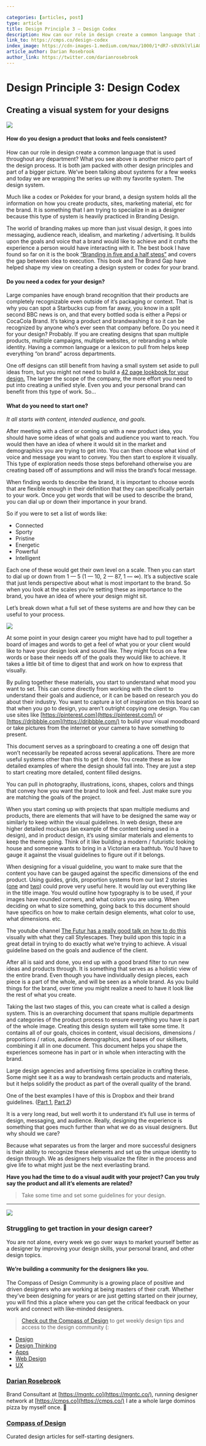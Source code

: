 ```yaml
---

categories: [articles, post]
type: article
title: Design Principle 3 — Design Codex
description: How can our role in design create a common language that is used throughout any department? What you see above is another micro part of the design process. It is both jam packed with other design principles and part of a bigger picture. We’ve been talking about systems for a few weeks and today we are wrapping the series up with my favorite system. The design system.
link_to: https://cmps.co/design-codex
index_image: https://cdn-images-1.medium.com/max/1000/1*dR7-s0VXklVliA0_C0DMEQ.png
article_author: Darian Rosebrook
author_link: https://twitter.com/darianrosebrook
---
```

# Design Principle 3: Design Codex

## Creating a visual system for your designs

![](https://cdn-images-1.medium.com/max/1000/1*dR7-s0VXklVliA0_C0DMEQ.png)

#### How do you design a product that looks and feels consistent?

How can our role in design create a common language that is used throughout any
department? What you see above is another micro part of the design process. It
is both jam packed with other design principles and part of a bigger picture.
We’ve been talking about systems for a few weeks and today we are wrapping the
series up with my favorite system. The design system.

Much like a codex or Pokédex for your brand, a design system holds all the
information on how you create products, sites, marketing material, etc for the
brand. It is something that I am trying to specialize in as a designer because
this type of system is heavily practiced in Branding Design.

The world of branding makes up more than just visual design, it goes into
messaging, audience reach, idealism, and marketing / advertising. It builds upon
the goals and voice that a brand would like to achieve and it crafts the
experience a person would have interacting with it. The best book I have found
so far on it is the book [“Branding in five and a half
steps”](https://www.amazon.com/Branding-Five-Steps-Michael-Johnson/dp/0500518963)
and covers the gap between idea to execution. This book and The Brand Gap have
helped shape my view on creating a design system or codex for your brand.

#### Do you need a codex for your design?

Large companies have enough brand recognition that their products are completely
recognizable even outside of it’s packaging or context. That is why you can spot
a Starbucks cup from far away, you know in a split second BBC news is on, and
that every bottled soda is either a Pepsi or CocaCola Brand. It’s taking a
product and brandwashing it so it can be recognized by anyone who’s ever seen
that company before. Do you need it for your design? Probably. If you are
creating designs that span multiple products, multiple campaigns, multiple
websites, or rebranding a whole identity. Having a common language or a lexicon
to pull from helps keep everything “on brand” across departments.

One off designs can still benefit from having a small system set aside to pull
ideas from, but you might not need to build a [42 page lookbook for your
design.](https://issuu.com/themarkit/docs/urban_outfitters_brand_book_final_p_d1cb1321abd5a6)
The larger the scope of the company, the more effort you need to put into
creating a unified style. Even you and your personal brand can benefit from this
type of work. So…

#### What do you need to start one?

*It all starts with content, intended audience, and goals.*

After meeting with a client or coming up with a new product idea, you should
have some ideas of what goals and audience you want to reach. You would then
have an idea of where it would sit in the market and demographics you are trying
to get into. You can then choose what kind of voice and message you want to
convey. You then start to explore it visually. This type of exploration needs
those steps beforehand otherwise you are creating based off of assumptions and
will miss the brand’s focal message.

When finding words to describe the brand, it is important to choose words that
are flexible enough in their definition that they can specifically pertain to
your work. Once you get words that will be used to describe the brand, you can
dial up or down their importance in your brand.

So if you were to set a list of words like:

* Connected
* Sporty
* Pristine
* Energetic
* Powerful
* Intelligent

Each one of these would get their own level on a scale. Then you can start to
dial up or down from 1 — 5 (1 — 10, 2 — 87, 1 — ∞). It’s a subjective scale that
just lends perspective about what is most important to the brand. So when you
look at the scales you’re setting these as importance to the brand, you have an
idea of where your design might sit.

Let’s break down what a full set of these systems are and how they can be useful
to your process.

![](https://cdn-images-1.medium.com/max/800/0*FwnnO7LIP0mEy6Xw.jpg)

At some point in your design career you might have had to pull together a board
of images and words to get a feel of what you or your client would like to have
your design look and sound like. They might focus on a few words or base their
needs off of the goals they would like to achieve. It takes a little bit of time
to digest that and work on how to express that visually.

By puling together these materials, you start to understand what mood you want
to set. This can come directly from working with the client to understand their
goals and audience, or it can be based on research you do about their industry.
You want to capture a lot of inspiration on this board so that when you go to
design, you aren’t outright copying one design. You can use sites like
[https://pinterest.com](https://pinterest.com/) or
[https://dribbble.com](https://dribbble.com/) to build your visual moodboard or
take pictures from the internet or your camera to have something to present.

This document serves as a springboard to creating a one off design that won’t
necessarily be repeated across several applications. There are more useful
systems other than this to get it done. You create these as low detailed
examples of where the design should fall into. They are just a step to start
creating more detailed, content filled designs.

You can pull in photography, illustrations, icons, shapes, colors and things
that convey how you want the brand to look and feel. Just make sure you are
matching the goals of the project.

When you start coming up with projects that span multiple mediums and products,
there are elements that will have to be designed the same way or similarly to
keep within the visual guidelines. In web design, these are higher detailed
mockups (an example of the content being used in a design), and in product
design, it’s using similar materials and elements to keep the theme going. Think
of it like building a modern / futuristic looking house and someone wants to
bring in a Victorian era bathtub. You’d have to gauge it against the visual
guidelines to figure out if it belongs.

When designing for a visual guideline, you want to make sure that the content
you have can be gauged against the specific dimensions of the end product. Using
guides, grids, proportion systems from our last 2 stories
([one](https://cmps.co/guide-gutter-grid) and
[two](https://cmps.co/scale-proportion)) could prove very useful here. It would
lay out everything like in the title image. You would outline how typography is
to be used, if your images have rounded corners, and what colors you are using.
When deciding on what to size something, going back to this document should have
specifics on how to make certain design elements, what color to use, what
dimensions. etc.

The youtube channel [The Futur has a really good talk on how to do this
](https://youtu.be/lGmPCutgI2o)visually with what they call Stylescapes. They
build upon this topic in a great detail in trying to do exactly what we’re
trying to achieve. A visual guideline based on the goals and audience of the
client.

After all is said and done, you end up with a good brand filter to run new ideas
and products through. It is something that serves as a holistic view of the
entire brand. Even though you have individually design pieces, each piece is a
part of the whole, and will be seen as a whole brand. As you build things for
the brand, over time you might realize a need to have it look like the rest of
what you create.

Taking the last two stages of this, you can create what is called a design
system. This is an overarching document that spans multiple departments and
categories of the product process to ensure everything you have is part of the
whole image. Creating this design system will take some time. It contains all of
our goals, choices in content, visual decisions, dimensions / proportions /
ratios, audience demographics, and bases of our skillsets, combining it all in
one document. This document helps you shape the experiences someone has in part
or in whole when interacting with the brand.

Large design agencies and advertising firms specialize in crafting these. Some
might see it as a way to brandwash certain products and materials, but it helps
solidify the product as part of the overall quality of the brand.

One of the best examples I have of this is Dropbox and their brand guidelines.
([Part
1](https://medium.com/dropbox-design/illustrating-a-more-human-brand-part-1-e1cfe3c28d9),
[Part
2](https://medium.com/dropbox-design/illustrating-a-more-human-brand-part-2-d2e9494cc8a3))

It is a very long read, but well worth it to understand it’s full use in terms
of design, messaging, and audience. Really, designing the experience is
something that goes much further than what we do as visual designers. But why
should we care?

Because what separates us from the larger and more successful designers is their
ability to recognize these elements and set up the unique identity to design
through. We as designers help visualize the filter in the process and give life
to what might just be the next everlasting brand.

**Have you had the time to do a visual audit with your project? Can you truly
say the product and all it’s elements are related?**

> Take some time and set some guidelines for your design.

*****

![](https://cdn-images-1.medium.com/max/800/1*mo7_gcoDhIhJHCOLPxMfLg.png)

### Struggling to get traction in your design career?

You are not alone, every week we go over ways to market yourself better as a
designer by improving your design skills, your personal brand, and other design
topics.

#### We’re building a community for the designers like you.

The Compass of Design Community is a growing place of positive and driven
designers who are working at being masters of their craft. Whether they’ve been
designing for years or are just getting started on their journey, you will find
this a place where you can get the critical feedback on your work and connect
with like-minded designers.

> [Check out the Compass of Design](https://compassofdesign.com/community/) to get
> weekly design tips and access to the design community (:

* [Design](https://read.compassofdesign.com/tagged/design?source=post)
* [Design
Thinking](https://read.compassofdesign.com/tagged/design-thinking?source=post)
* [Apps](https://read.compassofdesign.com/tagged/apps?source=post)
* [Web Design](https://read.compassofdesign.com/tagged/web-design?source=post)
* [UX](https://read.compassofdesign.com/tagged/ux?source=post)

### [Darian Rosebrook](https://read.compassofdesign.com/@darianrosebrook)

Brand Consultant at [https://mgntc.co](https://mgntc.co/), running designer
network at [https://cmps.co](https://cmps.co/) I ate a whole large dominos pizza
by myself once. 🍕

### [Compass of Design](https://read.compassofdesign.com/?source=footer_card)

Curated design articles for self-starting designers.
